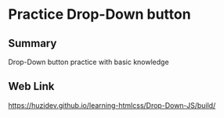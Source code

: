 # Practice Drop-Down button

## Summary

Drop-Down button practice with basic knowledge

## Web Link

https://huzidev.github.io/learning-htmlcss/Drop-Down-JS/build/